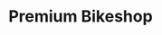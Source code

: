 ---
title: "Premium Bikeshop"
url: /berlin/premium-bikeshop-pastor-niemoeller-platz/
shop: Fahrrad
---